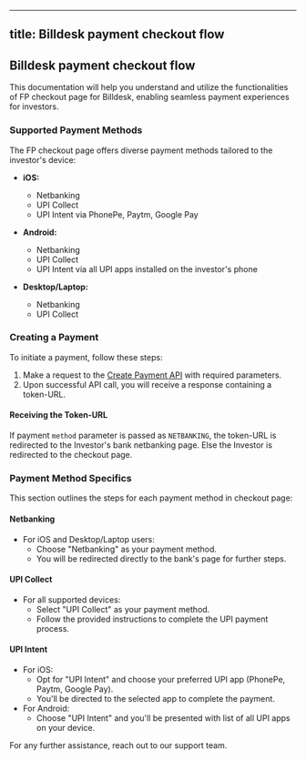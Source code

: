
---
title: Billdesk payment checkout flow
---

## Billdesk payment checkout flow

This documentation will help you understand and utilize the functionalities of FP checkout page for Billdesk, enabling seamless payment experiences for investors.

### Supported Payment Methods

The FP checkout page offers diverse payment methods tailored to the investor's device:

- **iOS:**
  - Netbanking
  - UPI Collect
  - UPI Intent via PhonePe, Paytm, Google Pay

- **Android:**
  - Netbanking
  - UPI Collect
  - UPI Intent via all UPI apps installed on the investor's phone

- **Desktop/Laptop:**
  - Netbanking
  - UPI Collect

### Creating a Payment

To initiate a payment, follow these steps:

1. Make a request to the [Create Payment API](https://fintechprimitives.com/docs/api/#create-a-payment) with required parameters.
2. Upon successful API call, you will receive a response containing a token-URL.

#### Receiving the Token-URL

If payment `method` parameter is passed as `NETBANKING`, the token-URL is redirected to the Investor's bank netbanking page. Else the Investor is redirected to the checkout page.


### Payment Method Specifics

This section outlines the steps for each payment method in checkout page:

#### Netbanking

- For iOS and Desktop/Laptop users:
  - Choose "Netbanking" as your payment method.
  - You will be redirected directly to the bank's page for further steps.

#### UPI Collect

- For all supported devices:
  - Select "UPI Collect" as your payment method.
  - Follow the provided instructions to complete the UPI payment process.

#### UPI Intent

- For iOS:
  - Opt for "UPI Intent" and choose your preferred UPI app (PhonePe, Paytm, Google Pay).
  - You'll be directed to the selected app to complete the payment.
- For Android:
  - Choose "UPI Intent" and you'll be presented with list of all UPI apps on your device.


For any further assistance, reach out to our support team.


